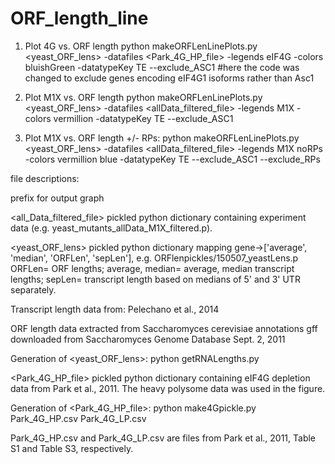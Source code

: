 # ORF_length_line

1) Plot 4G vs. ORF length
python makeORFLenLinePlots.py <outname> <yeast_ORF_lens> -datafiles <Park_4G_HP_file> -legends eIF4G -colors bluishGreen -datatypeKey TE --exclude_ASC1
#here the code was changed to exclude genes encoding eIF4G1 isoforms rather than Asc1 

2) Plot M1X vs. ORF length
python makeORFLenLinePlots.py <outname> <yeast_ORF_lens> -datafiles <allData_filtered_file> -legends M1X -colors vermillion -datatypeKey TE --exclude_ASC1

3) Plot M1X vs. ORF length +/- RPs:
python makeORFLenLinePlots.py <outname> <yeast_ORF_lens> -datafiles <allData_filtered_file> -legends M1X noRPs -colors vermillion blue -datatypeKey TE --exclude_ASC1 --exclude_RPs

file descriptions:

<outname> prefix for output graph

<all_Data_filtered_file> pickled python dictionary containing experiment data (e.g. yeast_mutants_allData_M1X_filtered.p).

<yeast_ORF_lens> pickled python dictionary mapping gene->['average', 'median', 'ORFLen', 'sepLen'], e.g. ORFlenpickles/150507_yeastLens.p
ORFLen= ORF lengths; average, median= average, median transcript lengths; sepLen= transcript length based on medians of 5' and 3' UTR separately.

Transcript length data from:
Pelechano et al., 2014

ORF length data extracted from Saccharomyces cerevisiae annotations gff downloaded from Saccharomyces Genome Database Sept. 2, 2011

Generation of <yeast_ORF_lens>:
python getRNALengths.py <outname>

<Park_4G_HP_file> pickled python dictionary containing eIF4G depletion data from Park et al., 2011. The heavy polysome data was used in the figure.

Generation of <Park_4G_HP_file>:
python make4Gpickle.py Park_4G_HP.csv Park_4G_LP.csv <outname>

Park_4G_HP.csv and Park_4G_LP.csv are files from Park et al., 2011, Table S1 and Table S3, respectively.